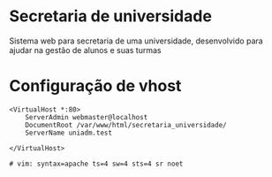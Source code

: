 # Secretaria de universidade
Sistema web para secretaria de uma universidade, desenvolvido para ajudar na gestão de alunos e suas turmas

# Configuração de vhost
```
<VirtualHost *:80>
	ServerAdmin webmaster@localhost
	DocumentRoot /var/www/html/secretaria_universidade/
	ServerName uniadm.test
	
</VirtualHost>

# vim: syntax=apache ts=4 sw=4 sts=4 sr noet
```